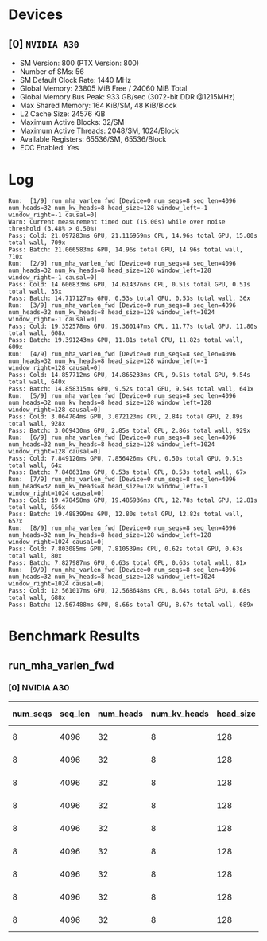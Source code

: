 # Devices

## [0] `NVIDIA A30`
* SM Version: 800 (PTX Version: 800)
* Number of SMs: 56
* SM Default Clock Rate: 1440 MHz
* Global Memory: 23805 MiB Free / 24060 MiB Total
* Global Memory Bus Peak: 933 GB/sec (3072-bit DDR @1215MHz)
* Max Shared Memory: 164 KiB/SM, 48 KiB/Block
* L2 Cache Size: 24576 KiB
* Maximum Active Blocks: 32/SM
* Maximum Active Threads: 2048/SM, 1024/Block
* Available Registers: 65536/SM, 65536/Block
* ECC Enabled: Yes

# Log

```
Run:  [1/9] run_mha_varlen_fwd [Device=0 num_seqs=8 seq_len=4096 num_heads=32 num_kv_heads=8 head_size=128 window_left=-1 window_right=-1 causal=0]
Warn: Current measurement timed out (15.00s) while over noise threshold (3.48% > 0.50%)
Pass: Cold: 21.097283ms GPU, 21.116959ms CPU, 14.96s total GPU, 15.00s total wall, 709x 
Pass: Batch: 21.066583ms GPU, 14.96s total GPU, 14.96s total wall, 710x
Run:  [2/9] run_mha_varlen_fwd [Device=0 num_seqs=8 seq_len=4096 num_heads=32 num_kv_heads=8 head_size=128 window_left=128 window_right=-1 causal=0]
Pass: Cold: 14.606833ms GPU, 14.614376ms CPU, 0.51s total GPU, 0.51s total wall, 35x 
Pass: Batch: 14.717127ms GPU, 0.53s total GPU, 0.53s total wall, 36x
Run:  [3/9] run_mha_varlen_fwd [Device=0 num_seqs=8 seq_len=4096 num_heads=32 num_kv_heads=8 head_size=128 window_left=1024 window_right=-1 causal=0]
Pass: Cold: 19.352578ms GPU, 19.360147ms CPU, 11.77s total GPU, 11.80s total wall, 608x 
Pass: Batch: 19.391243ms GPU, 11.81s total GPU, 11.82s total wall, 609x
Run:  [4/9] run_mha_varlen_fwd [Device=0 num_seqs=8 seq_len=4096 num_heads=32 num_kv_heads=8 head_size=128 window_left=-1 window_right=128 causal=0]
Pass: Cold: 14.857712ms GPU, 14.865233ms CPU, 9.51s total GPU, 9.54s total wall, 640x 
Pass: Batch: 14.858315ms GPU, 9.52s total GPU, 9.54s total wall, 641x
Run:  [5/9] run_mha_varlen_fwd [Device=0 num_seqs=8 seq_len=4096 num_heads=32 num_kv_heads=8 head_size=128 window_left=128 window_right=128 causal=0]
Pass: Cold: 3.064704ms GPU, 3.072123ms CPU, 2.84s total GPU, 2.89s total wall, 928x 
Pass: Batch: 3.069430ms GPU, 2.85s total GPU, 2.86s total wall, 929x
Run:  [6/9] run_mha_varlen_fwd [Device=0 num_seqs=8 seq_len=4096 num_heads=32 num_kv_heads=8 head_size=128 window_left=1024 window_right=128 causal=0]
Pass: Cold: 7.849120ms GPU, 7.856426ms CPU, 0.50s total GPU, 0.51s total wall, 64x 
Pass: Batch: 7.840631ms GPU, 0.53s total GPU, 0.53s total wall, 67x
Run:  [7/9] run_mha_varlen_fwd [Device=0 num_seqs=8 seq_len=4096 num_heads=32 num_kv_heads=8 head_size=128 window_left=-1 window_right=1024 causal=0]
Pass: Cold: 19.478458ms GPU, 19.485936ms CPU, 12.78s total GPU, 12.81s total wall, 656x 
Pass: Batch: 19.488399ms GPU, 12.80s total GPU, 12.82s total wall, 657x
Run:  [8/9] run_mha_varlen_fwd [Device=0 num_seqs=8 seq_len=4096 num_heads=32 num_kv_heads=8 head_size=128 window_left=128 window_right=1024 causal=0]
Pass: Cold: 7.803085ms GPU, 7.810539ms CPU, 0.62s total GPU, 0.63s total wall, 80x 
Pass: Batch: 7.827987ms GPU, 0.63s total GPU, 0.63s total wall, 81x
Run:  [9/9] run_mha_varlen_fwd [Device=0 num_seqs=8 seq_len=4096 num_heads=32 num_kv_heads=8 head_size=128 window_left=1024 window_right=1024 causal=0]
Pass: Cold: 12.561017ms GPU, 12.568648ms CPU, 8.64s total GPU, 8.68s total wall, 688x 
Pass: Batch: 12.567488ms GPU, 8.66s total GPU, 8.67s total wall, 689x
```

# Benchmark Results

## run_mha_varlen_fwd

### [0] NVIDIA A30

| num_seqs | seq_len | num_heads | num_kv_heads | head_size | window_left | window_right | causal |  Q Tensor   |  K Tensor  |  V Tensor  |   Output    | Tokens |  Est. FLOPS   | Memory Usage | Samples | CPU Time  | Noise | GPU Time  | Noise | Elem/s  | GlobalMem BW | BWUtil | Samples | Batch GPU |
|----------|---------|-----------|--------------|-----------|-------------|--------------|--------|-------------|------------|------------|-------------|--------|---------------|--------------|---------|-----------|-------|-----------|-------|---------|--------------|--------|---------|-----------|
|        8 |    4096 |        32 |            8 |       128 |          -1 |           -1 |      0 | 256.000 MiB | 64.000 MiB | 64.000 MiB | 256.000 MiB |  32768 | 1099511627776 |          640 |    709x | 21.117 ms | 3.65% | 21.097 ms | 3.48% |  1.553M |  31.809 GB/s |  3.41% |    710x | 21.067 ms |
|        8 |    4096 |        32 |            8 |       128 |         128 |           -1 |      0 | 256.000 MiB | 64.000 MiB | 64.000 MiB | 256.000 MiB |  32768 | 1099511627776 |          640 |     35x | 14.614 ms | 0.47% | 14.607 ms | 0.47% |  2.243M |  45.943 GB/s |  4.92% |     36x | 14.717 ms |
|        8 |    4096 |        32 |            8 |       128 |        1024 |           -1 |      0 | 256.000 MiB | 64.000 MiB | 64.000 MiB | 256.000 MiB |  32768 | 1099511627776 |          640 |    608x | 19.360 ms | 0.63% | 19.353 ms | 0.63% |  1.693M |  34.677 GB/s |  3.72% |    609x | 19.391 ms |
|        8 |    4096 |        32 |            8 |       128 |          -1 |          128 |      0 | 256.000 MiB | 64.000 MiB | 64.000 MiB | 256.000 MiB |  32768 | 1099511627776 |          640 |    640x | 14.865 ms | 0.72% | 14.858 ms | 0.71% |  2.205M |  45.168 GB/s |  4.84% |    641x | 14.858 ms |
|        8 |    4096 |        32 |            8 |       128 |         128 |          128 |      0 | 256.000 MiB | 64.000 MiB | 64.000 MiB | 256.000 MiB |  32768 | 1099511627776 |          640 |    928x |  3.072 ms | 0.69% |  3.065 ms | 0.64% | 10.692M | 218.973 GB/s | 23.47% |    929x |  3.069 ms |
|        8 |    4096 |        32 |            8 |       128 |        1024 |          128 |      0 | 256.000 MiB | 64.000 MiB | 64.000 MiB | 256.000 MiB |  32768 | 1099511627776 |          640 |     64x |  7.856 ms | 0.46% |  7.849 ms | 0.45% |  4.175M |  85.499 GB/s |  9.16% |     67x |  7.841 ms |
|        8 |    4096 |        32 |            8 |       128 |          -1 |         1024 |      0 | 256.000 MiB | 64.000 MiB | 64.000 MiB | 256.000 MiB |  32768 | 1099511627776 |          640 |    656x | 19.486 ms | 0.80% | 19.478 ms | 0.80% |  1.682M |  34.453 GB/s |  3.69% |    657x | 19.488 ms |
|        8 |    4096 |        32 |            8 |       128 |         128 |         1024 |      0 | 256.000 MiB | 64.000 MiB | 64.000 MiB | 256.000 MiB |  32768 | 1099511627776 |          640 |     80x |  7.811 ms | 0.51% |  7.803 ms | 0.50% |  4.199M |  86.003 GB/s |  9.22% |     81x |  7.828 ms |
|        8 |    4096 |        32 |            8 |       128 |        1024 |         1024 |      0 | 256.000 MiB | 64.000 MiB | 64.000 MiB | 256.000 MiB |  32768 | 1099511627776 |          640 |    688x | 12.569 ms | 0.65% | 12.561 ms | 0.65% |  2.609M |  53.426 GB/s |  5.73% |    689x | 12.567 ms |
